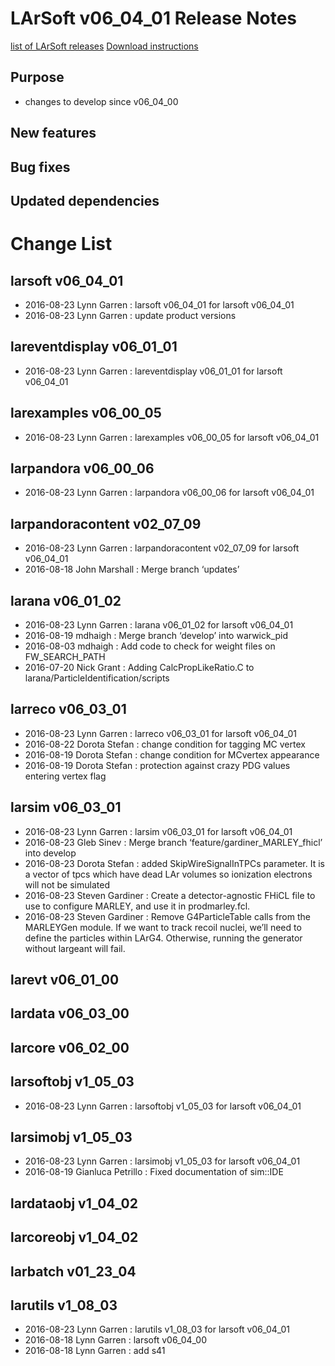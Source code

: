LArSoft v06_04_01 Release Notes
======================================================================

[list of LArSoft releases](LArSoft_release_list)
[Download instructions](http://scisoft.fnal.gov/scisoft/bundles/larsoft/v06_04_01/larsoft-v06_04_01.html)

Purpose
--------------------

-   changes to develop since v06_04_00

New features
------------------------------

Bug fixes
------------------------

Updated dependencies
----------------------------------------------

Change List
============================

larsoft v06_04_01
------------------------------------------

-   2016-08-23 Lynn Garren : larsoft v06_04_01 for larsoft v06_04_01
-   2016-08-23 Lynn Garren : update product versions

lareventdisplay v06_01_01
----------------------------------------------------------

-   2016-08-23 Lynn Garren : lareventdisplay v06_01_01 for larsoft v06_04_01

larexamples v06_00_05
--------------------------------------------------

-   2016-08-23 Lynn Garren : larexamples v06_00_05 for larsoft v06_04_01

larpandora v06_00_06
------------------------------------------------

-   2016-08-23 Lynn Garren : larpandora v06_00_06 for larsoft v06_04_01

larpandoracontent v02_07_09
--------------------------------------------------------------

-   2016-08-23 Lynn Garren : larpandoracontent v02_07_09 for larsoft v06_04_01
-   2016-08-18 John Marshall : Merge branch ‘updates’

larana v06_01_02
----------------------------------------

-   2016-08-23 Lynn Garren : larana v06_01_02 for larsoft v06_04_01
-   2016-08-19 mdhaigh : Merge branch ‘develop’ into warwick_pid
-   2016-08-03 mdhaigh : Add code to check for weight files on FW_SEARCH_PATH
-   2016-07-20 Nick Grant : Adding CalcPropLikeRatio.C to larana/ParticleIdentification/scripts

larreco v06_03_01
------------------------------------------

-   2016-08-23 Lynn Garren : larreco v06_03_01 for larsoft v06_04_01
-   2016-08-22 Dorota Stefan : change condition for tagging MC vertex
-   2016-08-19 Dorota Stefan : change condition for MCvertex appearance
-   2016-08-19 Dorota Stefan : protection against crazy PDG values entering vertex flag

larsim v06_03_01
----------------------------------------

-   2016-08-23 Lynn Garren : larsim v06_03_01 for larsoft v06_04_01
-   2016-08-23 Gleb Sinev : Merge branch ‘feature/gardiner_MARLEY_fhicl’ into develop
-   2016-08-23 Dorota Stefan : added SkipWireSignalInTPCs parameter. It is a vector of tpcs which have dead LAr volumes so ionization electrons will not be simulated
-   2016-08-23 Steven Gardiner : Create a detector-agnostic FHiCL file to use to configure MARLEY, and use it in prodmarley.fcl.
-   2016-08-23 Steven Gardiner : Remove G4ParticleTable calls from the MARLEYGen module. If we want to track recoil nuclei, we’ll need to define the particles within LArG4. Otherwise, running the generator without largeant will fail.

larevt v06_01_00
----------------------------------------

lardata v06_03_00
------------------------------------------

larcore v06_02_00
------------------------------------------

larsoftobj v1_05_03
----------------------------------------------

-   2016-08-23 Lynn Garren : larsoftobj v1_05_03 for larsoft v06_04_01

larsimobj v1_05_03
--------------------------------------------

-   2016-08-23 Lynn Garren : larsimobj v1_05_03 for larsoft v06_04_01
-   2016-08-19 Gianluca Petrillo : Fixed documentation of sim::IDE

lardataobj v1_04_02
----------------------------------------------

larcoreobj v1_04_02
----------------------------------------------

larbatch v01_23_04
--------------------------------------------

larutils v1_08_03
------------------------------------------

-   2016-08-23 Lynn Garren : larutils v1_08_03 for larsoft v06_04_01
-   2016-08-18 Lynn Garren : larsoft v06_04_00
-   2016-08-18 Lynn Garren : add s41
